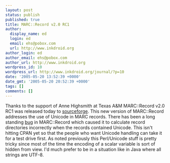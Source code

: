 ```yaml
---
layout: post
status: publish
published: true
title: MARC::Record v2.0 RC1
author:
  display_name: ed
  login: ed
  email: ehs@pobox.com
  url: http://www.inkdroid.org
author_login: ed
author_email: ehs@pobox.com
author_url: http://www.inkdroid.org
wordpress_id: 10
wordpress_url: http://www.inkdroid.org/journal/?p=10
date: '2005-05-20 13:52:39 +0000'
date_gmt: '2005-05-20 20:52:39 +0000'
tags: []
comments: []
---
```

<p>Thanks to the support of Anne Highsmith at Texas A&M MARC::Record v2.0 RC1 was released today to <a href="http://www.sf.net/projects/marcpm">sourceforge</a>. This new version of MARC::Record addresses the use of Unicode in MARC records. There has been a long standing <a href="http://rt.cpan.org/NoAuth/Bug.html?id=3707">bug</a> in MARC::Record which caused it to calculate record directories incorrectly when the records contained Unicode. This isn't hitting CPAN yet so that the people who want Unicode handling can take it for a test drive first. As noted previously this Perl/Unicode stuff is pretty tricky since most of the time the encoding of a scalar variable is sort of hidden from view. I'd much prefer to be in a situation like in Java where all strings are UTF-8.</p>
